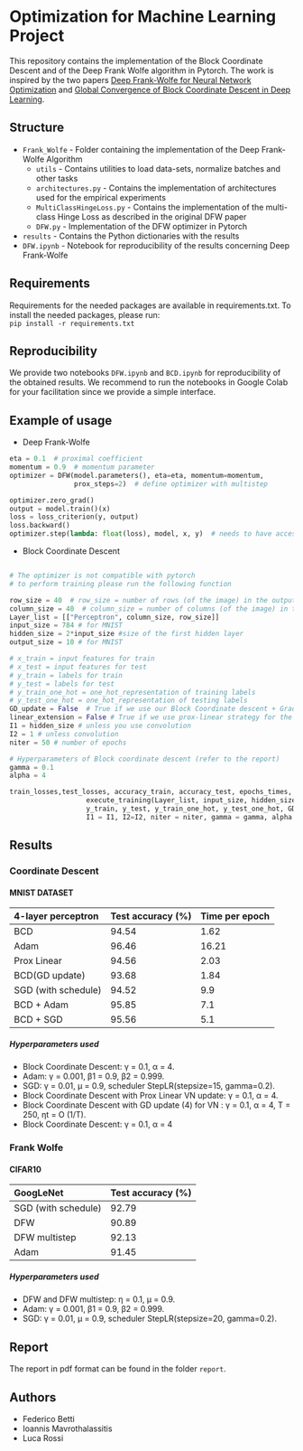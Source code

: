 # Optimization for Machine Learning Project
This repository contains the implementation of the Block Coordinate Descent and of the Deep Frank Wolfe algorithm in Pytorch. The work is inspired by the two papers [Deep Frank-Wolfe for Neural Network Optimization](https://arxiv.org/pdf/1811.07591.pdf) and [Global Convergence of Block Coordinate Descent in Deep Learning](https://arxiv.org/pdf/1803.00225.pdf).

## Structure
* `Frank_Wolfe` - Folder containing the implementation of the Deep Frank-Wolfe Algorithm
  * `utils` - Contains utilities to load data-sets, normalize batches and other tasks
  * `architectures.py` - Contains the implementation of architectures used for the empirical experiments
  * `MultiClassHingeLoss.py` - Contains the implementation of the multi-class Hinge Loss as described in the original DFW paper
  * `DFW.py` - Implementation of the DFW optimizer in Pytorch
* `results` - Contains the Python dictionaries with the results
*  `DFW.ipynb` - Notebook for reproducibility of the results concerning Deep Frank-Wolfe 

## Requirements
Requirements for the needed packages are available in requirements.txt. To install the needed packages, please run:\
`pip install -r requirements.txt`
## Reproducibility
We provide two notebooks `DFW.ipynb` and `BCD.ipynb` for reproducibility of the obtained results. 
We recommend to run the notebooks in Google Colab for your facilitation since we provide a simple interface.

## Example of usage
* Deep Frank-Wolfe
```python
eta = 0.1  # proximal coefficient
momentum = 0.9  # momentum parameter
optimizer = DFW(model.parameters(), eta=eta, momentum=momentum,
                prox_steps=2)  # define optimizer with multistep

optimizer.zero_grad()
output = model.train()(x)
loss = loss_criterion(y, output)
loss.backward()
optimizer.step(lambda: float(loss), model, x, y)  # needs to have access to the loss and the model
```
* Block Coordinate Descent

```python

# The optimizer is not compatible with pytorch
# to perform training please run the following function

row_size = 40  # row_size = number of rows (of the image) in the output
column_size = 40  # column_size = number of columns (of the image) in the output
Layer_list = [["Perceptron", column_size, row_size]]
input_size = 784 # for MNIST
hidden_size = 2*input_size #size of the first hidden layer
output_size = 10 # for MNIST

# x_train = input features for train
# x_test = input features for test
# y_train = labels for train
# y_test = labels for test
# y_train_one_hot = one_hot_representation of training labels
# y_test_one_hot = one_hot_representation of testing labels
GD_update = False  # True if we use our Block Coordinate descent + Gradient VN Update
linear_extension = False # True if we use prox-linear strategy for the VN update
I1 = hidden_size # unless you use convolution
I2 = 1 # unless convolution
niter = 50 # number of epochs

# Hyperparameters of Block coordinate descent (refer to the report)
gamma = 0.1
alpha = 4

train_losses,test_losses, accuracy_train, accuracy_test, epochs_times, Ws, bs =
                   execute_training(Layer_list, input_size, hidden_size, output_size, x_train, x_test,
                   y_train, y_test, y_train_one_hot, y_test_one_hot, GD_Update, linear_extension,
                   I1 = I1, I2=I2, niter = niter, gamma = gamma, alpha = alpha)

```

## Results

### Coordinate Descent

#### MNIST DATASET


| 4-layer perceptron   |  Test accuracy (%)|  Time per epoch
|:---------------------|-------------------|-------------------|
| BCD                  | 94.54             |      1.62         |
| Adam                 | 96.46             |      16.21        |
| Prox Linear          | 94.56             |      2.03         |
| BCD(GD update)       | 93.68             |      1.84         |
| SGD (with schedule)  | 94.52             |      9.9          |
| BCD + Adam           | 95.85             |      7.1          |
| BCD + SGD            | 95.56             |      5.1          |

##### Hyperparameters used

* Block Coordinate Descent: γ = 0.1, α = 4.
* Adam: γ = 0.001, β1 = 0.9, β2 = 0.999.
* SGD: γ = 0.01, μ = 0.9, scheduler StepLR(stepsize=15,
gamma=0.2).
* Block Coordinate Descent with Prox Linear VN update:
γ = 0.1, α = 4.
* Block Coordinate Descent with GD update (4) for VN :
γ = 0.1, α = 4, T = 250, ηt = O (1/T).
* Block Coordinate Descent: γ = 0.1, α = 4

### Frank Wolfe
#### CIFAR10

| GoogLeNet            |  Test accuracy (%)|
|:---------------------|-------------------|
| SGD (with schedule)  | 92.79             | 
| DFW                  | 90.89             |
| DFW multistep        | 92.13             | 
| Adam                 | 91.45             |


##### Hyperparameters used

* DFW and DFW multistep: η = 0.1, μ = 0.9.
* Adam: γ = 0.001, β1 = 0.9, β2 = 0.999.
* SGD: γ = 0.01, μ = 0.9, scheduler StepLR(stepsize=20,
gamma=0.2).

## Report
The report in pdf format can be found in the folder `report`.

## Authors
- Federico Betti
- Ioannis Mavrothalassitis
- Luca Rossi
